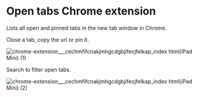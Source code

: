 # Open tabs Chrome extension
Lists all open and pinned tabs in the new tab window in Chrome.

Close a tab, copy the url or pin it.

![chrome-extension___cechmfifcnakjmhgcdgbjifecjfelkap_index html(iPad Mini) (1)](https://github.com/simoncoudeville/open-tabs/assets/792841/c8296a18-6019-46f8-91d6-1b4e96690f46)

Search to filter open tabs.

![chrome-extension___cechmfifcnakjmhgcdgbjifecjfelkap_index html(iPad Mini) (2)](https://github.com/simoncoudeville/open-tabs/assets/792841/c91b17b7-f548-4a74-9203-980b1ad2a94f)

